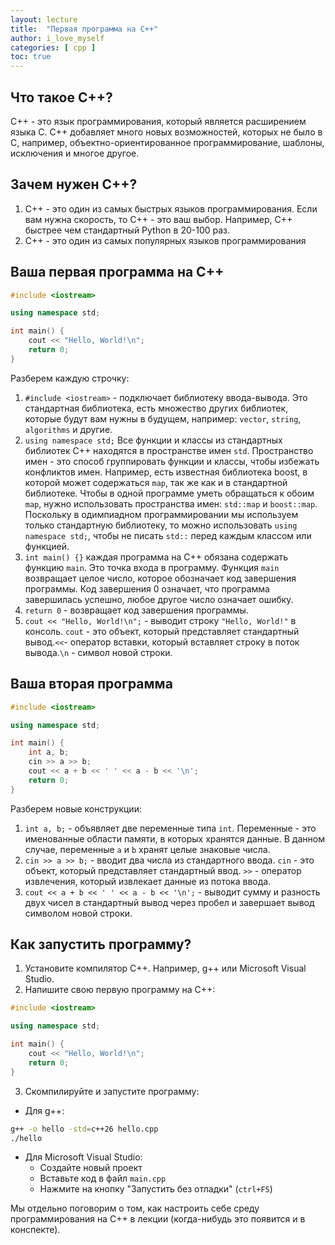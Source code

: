 ```yaml
---
layout: lecture
title:  "Первая программа на C++"
author: i_love_myself
categories: [ cpp ]
toc: true
---
```


## Что такое C++?

C++ - это язык программирования, который является расширением языка C. C++ добавляет много новых возможностей, которых не было в C, например, объектно-ориентированное программирование, шаблоны, исключения и многое другое.

## Зачем нужен C++?

1. C++ - это один из самых быстрых языков программирования. Если вам нужна скорость, то C++ - это ваш выбор. Например, С++ быстрее чем стандартный Python в 20-100 раз.
2. C++ - это один из самых популярных языков программирования

## Ваша первая программа на C++

```cpp
#include <iostream>

using namespace std;

int main() {
    cout << "Hello, World!\n";
    return 0;
}
```

Разберем каждую строчку:

1. `#include <iostream>` - подключает библиотеку ввода-вывода. Это стандартная библиотека, есть множество других библиотек, которые будут вам нужны в будущем, например: `vector`, `string`, `algorithms` и другие.
2. `using namespace std;` Все функции и классы из стандартных библиотек C++ находятся в пространстве имен `std`. Пространство имен - это способ группировать функции и классы, чтобы избежать конфликтов имен. Например, есть известная библиотека boost, в которой может содержаться `map`, так же как и в стандартной библиотеке. Чтобы в одной программе уметь обращаться к обоим `map`, нужно использовать пространства имен: `std::map` и `boost::map`. Поскольку в одимпиадном программировании мы используем только стандартную библиотеку, то можно использовать `using namespace std;`, чтобы не писать `std::` перед каждым классом или функцией.
3. `int main() {}` каждая программа на С++ обязана содержать функцию `main`. Это точка входа в программу. Функция `main` возвращает целое число, которое обозначает код завершения программы. Код завершения 0 означает, что программа завершилась успешно, любое другое число означает ошибку.
4. `return 0` - возвращает код завершения программы.
5. `cout << "Hello, World!\n";` - выводит строку `"Hello, World!"` в консоль. `cout` - это объект, который представляет стандартный вывод.`<<`- оператор вставки, который вставляет строку в поток вывода.`\n` - символ новой строки.

## Ваша вторая программа

```cpp
#include <iostream>

using namespace std;

int main() {
    int a, b;
    cin >> a >> b;
    cout << a + b << ' ' << a - b << '\n';
    return 0;
}
```

Разберем новые конструкции:

1. `int a, b;` - объявляет две переменные типа `int`. Переменные - это именованные области памяти, в которых хранятся данные. В данном случае, переменные `a` и `b` хранят целые знаковые числа.
2. `cin >> a >> b;` - вводит два числа из стандартного ввода. `cin` - это объект, который представляет стандартный ввод. `>>` - оператор извлечения, который извлекает данные из потока ввода.
3. `cout << a + b << ' ' << a - b << '\n';` - выводит сумму и разность двух чисел в стандартный вывод через пробел и завершает вывод символом новой строки.

## Как запустить программу?

1. Установите компилятор C++. Например, g++ или Microsoft Visual Studio.
2. Напишите свою первую программу на C++:

```cpp
#include <iostream>

using namespace std;

int main() {
    cout << "Hello, World!\n";
    return 0;
}
```

3. Скомпилируйте и запустите программу:

* Для g++:

```bash
g++ -o hello -std=c++26 hello.cpp
./hello
```

* Для Microsoft Visual Studio:
  * Создайте новый проект
  * Вставьте код в файл `main.cpp`
  * Нажмите на кнопку "Запустить без отладки" (`ctrl+F5`)

Мы отдельно поговорим о том, как настроить себе среду программирования на C++ в лекции (когда-нибудь это появится и в конспекте).
